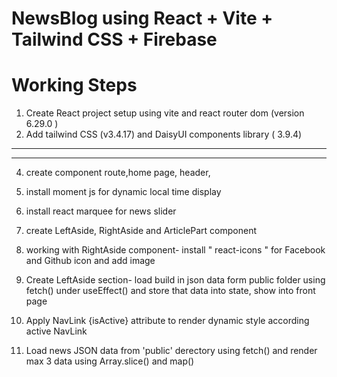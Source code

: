 # NewsBlog  using  React + Vite + Tailwind CSS + Firebase


# Working Steps
1. Create React project setup using vite and react router dom (version 6.29.0 )
2. Add tailwind CSS (v3.4.17) and DaisyUI components library ( 3.9.4)


*********


********



4. create component route,home page, header, 
5. install  moment js for dynamic local time display
6. install react marquee for news slider 

7. create LeftAside, RightAside and ArticlePart component
8. working with RightAside component- install " react-icons " for Facebook and Github icon and add image

9. Create LeftAside section- load build in json data form public folder using fetch() under useEffect() and store that data into state, show into front page
10. Apply NavLink {isActive} attribute to render dynamic style according active NavLink

11. Load news JSON data from 'public' derectory using fetch() and render max 3 data using Array.slice() and map()


